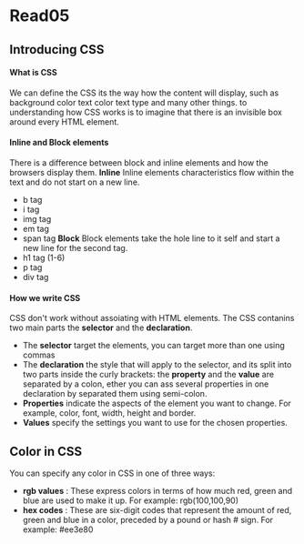 # Read05
## Introducing CSS
#### What is CSS

We can define the CSS its the way how the content will display, such as background color text color text type and many other things.
to understanding how CSS works is to
imagine that there is an invisible box around
every HTML element.

#### Inline and Block elements
There is a difference between block and inline elements and how the browsers display them.
__Inline__
Inline elements characteristics flow within the text and do not start on a new line.
- b tag
- i tag
- img tag
- em tag
- span tag
__Block__
Block elements take the hole line to it self and start a new line for the second tag.
- h1 tag (1-6)
- p tag 
- div tag

#### How we write CSS 
CSS don't work without assoiating with HTML elements.
The CSS contanins two main parts the __selector__ and the __declaration__.
- The __selector__  target the elements, you can target more than one using commas
- The __declaration__ the style that will apply to the selector, and its split into two parts inside the curly brackets: the __property__ and the __value__ are separated by a colon, ether you can ass several properties in one  declaration by separated them using semi-colon.
- __Properties__ indicate the aspects of the element you want to change. For example, color, font, width, height and border.
- __Values__ specify the settings you want to use for the chosen properties. 

## Color in CSS
 You can specify any color in CSS in one of three ways:
- __rgb values__ : These express colors in terms of how much red, green and blue are used to make it up.  For example: rgb(100,100,90)
- __hex codes__ : These are six-digit codes that represent the amount of red, green and blue in a color, preceded by a pound or hash # sign. For example: #ee3e80